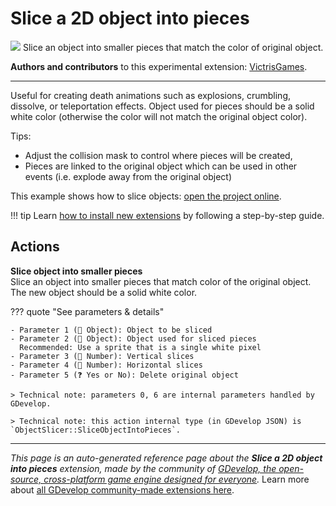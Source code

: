 # Slice a 2D object into pieces

<img src="https://asset-resources.gdevelop.io/public-resources/Icons/2ea979b9db9294f26b40687e214f26d7926682457113ccc6dca4174bce6033aa_knife.svg" class="extension-icon"></img>
Slice an object into smaller pieces that match the color of original object.

**Authors and contributors** to this experimental extension: [VictrisGames](https://gd.games/VictrisGames).

---

Useful for creating death animations such as explosions, crumbling, dissolve, or teleportation effects.
Object used for pieces should be a solid white color (otherwise the color will not match the original object color).

Tips:

- Adjust the collision mask to control where pieces will be created,
- Pieces are linked to the original object which can be used in other events (i.e. explode away from the original object)

This example shows how to slice objects: [open the project online](https://editor.gdevelop.io/?project=example://object-slicer.json).

!!! tip
    Learn [how to install new extensions](/gdevelop5/extensions/search) by following a step-by-step guide.

## Actions

**Slice object into smaller pieces**  
Slice an object into smaller pieces that match color of the original object. The new object should be a solid white color.

??? quote "See parameters & details"

    - Parameter 1 (👾 Object): Object to be sliced
    - Parameter 2 (👾 Object): Object used for sliced pieces
      Recommended: Use a sprite that is a single white pixel
    - Parameter 3 (🔢 Number): Vertical slices
    - Parameter 4 (🔢 Number): Horizontal slices
    - Parameter 5 (❓ Yes or No): Delete original object

    > Technical note: parameters 0, 6 are internal parameters handled by GDevelop.

    > Technical note: this action internal type (in GDevelop JSON) is `ObjectSlicer::SliceObjectIntoPieces`.




---

*This page is an auto-generated reference page about the **Slice a 2D object into pieces** extension, made by the community of [GDevelop, the open-source, cross-platform game engine designed for everyone](https://gdevelop.io/).* Learn more about [all GDevelop community-made extensions here](/gdevelop5/extensions).